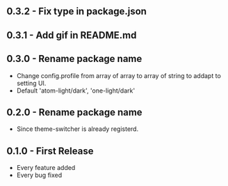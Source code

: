 ## 0.3.2 - Fix type in package.json
## 0.3.1 - Add gif in README.md
## 0.3.0 - Rename package name
* Change config.profile from array of array to array of string to addapt to setting UI.
* Default 'atom-light/dark', 'one-light/dark'

## 0.2.0 - Rename package name
* Since theme-switcher is already registerd.
## 0.1.0 - First Release
* Every feature added
* Every bug fixed
